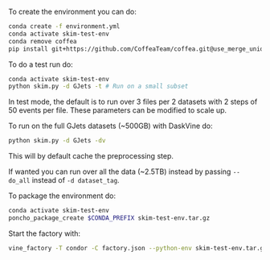 To create the environment you can do:

```bash
conda create -f environment.yml
conda activate skim-test-env
conda remove coffea
pip install git+https://github.com/CoffeaTeam/coffea.git@use_merge_union_of_records
```

To do a test run do:
```bash
conda activate skim-test-env
python skim.py -d GJets -t # Run on a small subset
```
In test mode, the default is to run over 3 files per 2 datasets with 2 steps of 50 events per file. These parameters can be modified to scale up.

To run on the full GJets datasets (~500GB) with DaskVine do:
```bash
python skim.py -d GJets -dv
```
This will by default cache the preprocessing step.

If wanted you can run over all the data (~2.5TB) instead by passing `--do_all` instead of `-d dataset_tag`.

To package the environment do:
```bash
conda activate skim-test-env
poncho_package_create $CONDA_PREFIX skim-test-env.tar.gz
```

Start the factory with:

```bash
vine_factory -T condor -C factory.json --python-env skim-test-env.tar.gz
```
